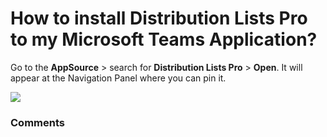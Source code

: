 # How to install Distribution Lists Pro to my Microsoft Teams Application?

<p class="no-margin">Go to the <b>AppSource</b> &gt; search for <b>Distribution Lists Pro</b> &gt; <b>Open</b>. It will appear at the Navigation Panel where you can pin it.</p>
<p class="no-margin"></p>
<div class="intercom-container"><img src="https://teams-pro.intercom-attachments-1.com/i/o/664844974/d06c78dd0bd32872146ef953/how_to_install_distribution_lists_pro_to_my_microsoft_teams_application.png"></div>

### Comments

<Commentaire />